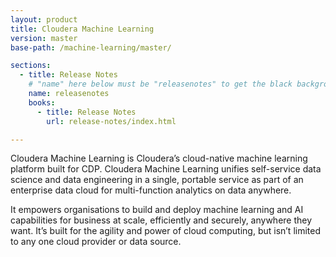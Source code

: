 ```yaml
---
layout: product
title: Cloudera Machine Learning
version: master
base-path: /machine-learning/master/

sections:
  - title: Release Notes
    # "name" here below must be "releasenotes" to get the black background
    name: releasenotes
    books:
      - title: Release Notes
        url: release-notes/index.html

---
```

Cloudera Machine Learning is Cloudera’s cloud-native machine learning
platform built for CDP. Cloudera Machine Learning unifies self-service
data science and data engineering in a single, portable service as part
of an enterprise data cloud for multi-function analytics on data
anywhere.

It empowers organisations to build and deploy machine learning and AI
capabilities for business at scale, efficiently and securely, anywhere
they want. It’s built for the agility and power of cloud computing, but
isn’t limited to any one cloud provider or data source.
